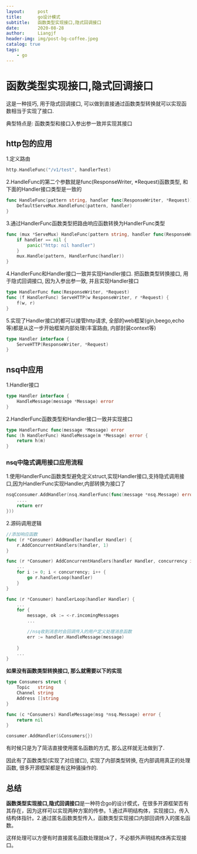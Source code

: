 ```yaml
---
layout:     post                  
title:      go设计模式
subtitle:   函数类型实现接口,隐式回调接口
date:       2020-08-28
author:     Liangjf
header-img: img/post-bg-coffee.jpeg
catalog: true                      
tags:                       
    - go
---
```


# 函数类型实现接口,隐式回调接口
这是一种技巧, 用于隐式回调接口, 可以做到直接通过函数类型转换就可以实现函数相当于实现了接口. 

典型特点是: 函数类型和接口入参出参一致并实现其接口

## http包的应用

1.定义路由

```go
http.HandleFunc("/v1/test", handlerTest)
```

2.HandleFunc的第二个参数就是func(ResponseWriter, *Request)函数类型, 和下面的Handler接口类型是一致的

```go
func HandleFunc(pattern string, handler func(ResponseWriter, *Request)) {
	DefaultServeMux.HandleFunc(pattern, handler)
}
```

3.通过HandlerFunc函数类型把路由响应函数转换为HandlerFunc类型

```go
func (mux *ServeMux) HandleFunc(pattern string, handler func(ResponseWriter, *Request)) {
	if handler == nil {
		panic("http: nil handler")
	}
	mux.Handle(pattern, HandlerFunc(handler))
}
```

4.HandlerFunc和Handler接口一致并实现Handler接口. 把函数类型转换接口, 用于隐式回调接口, 因为入参出参一致, 并且实现Handler接口

```go
type HandlerFunc func(ResponseWriter, *Request)
func (f HandlerFunc) ServeHTTP(w ResponseWriter, r *Request) {
	f(w, r)
}
```

5.实现了Handler接口的都可以接管http请求, 全部的web框架(gin,beego,echo等)都是从这一步开始框架内部处理(丰富路由, 内部封装context等)

```go
type Handler interface {
	ServeHTTP(ResponseWriter, *Request)
}
```

## nsq中应用
1.Handler接口

```go
type Handler interface {
	HandleMessage(message *Message) error
}
```

2.HandlerFunc函数类型和Handler接口一致并实现接口

```go
type HandlerFunc func(message *Message) error
func (h HandlerFunc) HandleMessage(m *Message) error {
	return h(m)
}
```

### nsq中隐式调用接口应用流程
1.使用HandlerFunc函数类型避免定义struct,实现Handler接口,支持隐式调用接口,因为HandlerFunc实现Handler,内部转换为接口了

```go
nsqCconsumer.AddHandler(nsq.HandlerFunc(func(message *nsq.Message) error {
	....
	return err
}))

```

2.源码调用逻辑

```go
//添加响应函数
func (r *Consumer) AddHandler(handler Handler) {
	r.AddConcurrentHandlers(handler, 1)
}

func (r *Consumer) AddConcurrentHandlers(handler Handler, concurrency int) {
	...
	for i := 0; i < concurrency; i++ {
		go r.handlerLoop(handler)
	}
}

func (r *Consumer) handlerLoop(handler Handler) {
	...
	for {
		message, ok := <-r.incomingMessages
		...

		//nsq收到消息时会回调传入的用户定义处理消息函数
		err := handler.HandleMessage(message)
		
	}
	...
}
```

**如果没有函数类型转换接口, 那么就需要以下的实现**

```go
type Consumers struct {
	Topic   string
	Channel string
	Address []string
}

func (c *Consumers) HandleMessage(msg *nsq.Message) error {
	return nil
}

consumer.AddHandler(&Consumers{})
```

有时候只是为了简洁直接使用匿名函数的方式, 那么这样就无法做到了.

因此有了函数类型(实现了对应接口), 实现了内部类型转换, 在内部调用真正的处理函数, 很多开源框架都是有这种骚操作的.

## 总结
**函数类型实现接口,隐式回调接口**是一种符合go的设计模式，在很多开源框架否有其存在，因为这样可以实现两种方案的传参。1.通过声明结构体，实现接口，传入结构体指针。2.通过匿名函数类型传入，函数类型实现接口内部回调传入的匿名函数。

这样处理可以方便有时直接匿名函数处理就ok了，不必额外声明结构体再实现接口。